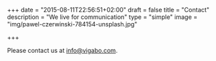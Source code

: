 +++
date = "2015-08-11T22:56:51+02:00"
draft = false
title = "Contact"
description  = "We live for communication"
type = "simple"
image = "img/pawel-czerwinski-784154-unsplash.jpg"


+++

Please contact us at [info@vigabo.com](info@vigabo.com).
